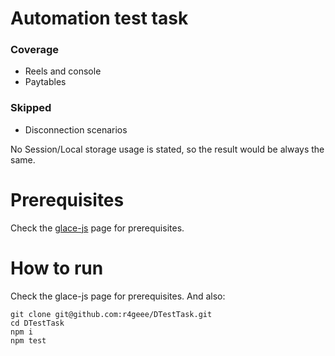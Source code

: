 # Automation test task
### Coverage
* Reels and console
* Paytables

### Skipped
* Disconnection scenarios

No Session/Local storage usage is stated, so the result would be always the same.

# Prerequisites
Check the [glace-js](https://github.com/glacejs/glace-js)  page for prerequisites.
 
# How to run
Check the glace-js page for prerequisites. And also:
```
git clone git@github.com:r4geee/DTestTask.git
cd DTestTask    
npm i
npm test
```